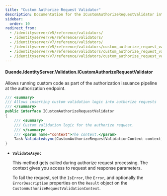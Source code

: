 ```yaml
---
title: "Custom Authorize Request Validator"
description: Documentation for the ICustomAuthorizeRequestValidator interface which allows inserting custom validation logic into the authorization request pipeline.
sidebar:
  order: 10
redirect_from:
  - /identityserver/v5/reference/validators/
  - /identityserver/v6/reference/validators/
  - /identityserver/v7/reference/validators/
  - /identityserver/v5/reference/validators/custom_authorize_request_validator/
  - /identityserver/v6/reference/validators/custom_authorize_request_validator/
  - /identityserver/v7/reference/validators/custom_authorize_request_validator/
---
```


#### Duende.IdentityServer.Validation.ICustomAuthorizeRequestValidator

Allows running custom code as part of the authorization issuance pipeline at the authorization endpoint.

```cs
/// <summary>
/// Allows inserting custom validation logic into authorize requests
/// </summary>
public interface ICustomAuthorizeRequestValidator
{
    /// <summary>
    /// Custom validation logic for the authorize request.
    /// </summary>
    /// <param name="context">The context.</param>
    Task ValidateAsync(CustomAuthorizeRequestValidationContext context);
}
```

* **`ValidateAsync`**

  This method gets called during authorize request processing. The context gives you access to request and response
  parameters.

  To fail the request, set the `IsError`, the `Error`, and optionally the `ErrorDescription` properties on the
  `Result` object on the `CustomAuthorizeRequestValidationContext`.
